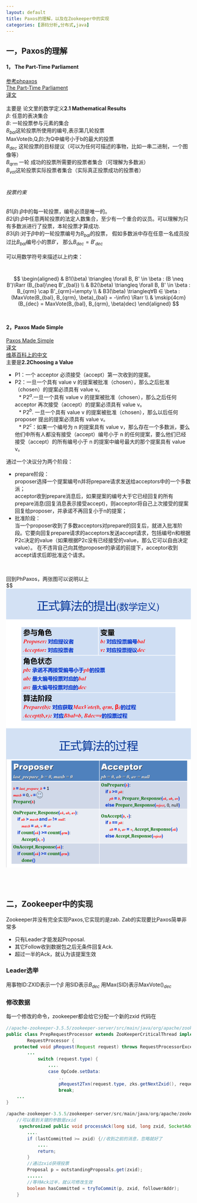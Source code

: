 ```yaml
---
layout: default
title: Paxos的理解，以及在Zookeeper中的实现
categories: [源码分析,分布式,java]
---
```

## 一，Paxos的理解<br>
#### 1， The Part-Time Parliament<br>
[参考phpaxos](https://zhuanlan.zhihu.com/p/21438357)<br>
[The Part-Time Parliament](https://www.microsoft.com/en-us/research/uploads/prod/2016/12/The-Part-Time-Parliament.pdf)<br>
[译文](https://www.cnblogs.com/hzmark/p/The_Part-Time_Parliament.html)<br>
<br>
主要是  论文里的数学定义**2.1 Mathematical Results**<br>
$\beta$: 任意的表决集合<br>
$B$: 一轮投票参与元素的集合<br>
$B_{bal}$这轮投票所使用的编号,表示第几轮投票<br>
MaxVote(b,Q,β):为Q中编号小于b的最大的投票<br>
$B_{dec}$ 这轮投票的目标提议（可以为任何可描述的事物，比如一串二进制，一个图像等）<br>
$B_{qrm}$ 一轮 成功的投票所需要的投票者集合（可理解为多数派）<br>
$B_{vot}$这轮投票实际投票者集合（实际真正投票成功的投票者）<br>
<br>
###### 投票约束<br>
$B1(\beta)$:$\beta$中的每一轮投票，编号必须是唯一的。<br>
$B2(\beta)$:$\beta$中任意两轮投票的法定人数集合，至少有一个重合的议员。可以理解为只有多数派进行了投票，本轮投票才算成功.<br>
$B3(\beta)$:对于$\beta$中的一轮投票编号为$B_{bal}$的投票， 假如多数派中存在任意一名成员投过比$B_{bal}$编号小的票$B'$， 那么$B_{dec}=B'_{dec}$<br>
<br>
可以用数学符号来描述以上约束：<br>
<br>
<br>
$$
\begin{aligned}
& B1(\beta) \triangleq \forall B, B' \in \beta :  (B \neq B')\Rarr (B_{bal}\neq B'_{bal}) \\
& B2(\beta) \triangleq \forall B, B' \in \beta :  B_{qrm} \cap B'_{qrm}=\empty \\
& B3(\beta) \triangleq∀B ∈ \beta : (MaxVote(B_{bal}, B_{qrm}, \beta)_{bal} = -\infin) \Rarr \\
 & \mskip{4cm} (B_{dec} = MaxVote(B_{bal}, B_{qrm}, \beta)dec)
\end{aligned}
$$
<br>
#### 2，Paxos Made Simple<br>
[Paxos Made Simple](https://www.microsoft.com/en-us/research/uploads/prod/2016/12/paxos-simple-Copy.pdf)<br>
[译文](https://blog.csdn.net/fantasy0126/article/details/73698660)<br>
[维基百科上的中文](https://zh.wikipedia.org/wiki/Paxos%E7%AE%97%E6%B3%95)<br>
主要是**2.2Choosing a Value**<br>

* P1：一个 acceptor 必须接受（accept）第一次收到的提案。<br>
* P2：一旦一个具有 value v 的提案被批准（chosen），那么之后批准（chosen）的提案必须具有 value v。<br>
&ensp; * P2$^a$.一旦一个具有 value v 的提案被批准（chosen），那么之后任何 acceptor 再次接受（accept）的提案必须具有 value v。<br>
&ensp; * P2$^b$. 一旦一个具有 value v 的提案被批准（chosen），那么以后任何 proposer 提出的提案必须具有 value v。<br>
&ensp; * P2$^c$：如果一个编号为 n 的提案具有 value v，那么存在一个多数派，要么他们中所有人都没有接受（accept）编号小于 n 的任何提案，要么他们已经接受（accept）的所有编号小于 n 的提案中编号最大的那个提案具有 value v。<br>

 通过一个决议分为两个阶段：<br>

* prepare阶段：<br>
proposer选择一个提案编号n并将prepare请求发送给acceptors中的一个多数派；<br>
acceptor收到prepare消息后，如果提案的编号大于它已经回复的所有prepare消息(回复消息表示接受accept)，则acceptor将自己上次接受的提案回复给proposer，并承诺不再回复小于n的提案；<br>
* 批准阶段：<br>
当一个proposer收到了多数acceptors对prepare的回复后，就进入批准阶段。它要向回复prepare请求的acceptors发送accept请求，包括编号n和根据P2c决定的value（如果根据P2c没有已经接受的value，那么它可以自由决定value）。
在不违背自己向其他proposer的承诺的前提下，acceptor收到accept请求后即批准这个请求。<br>
<br>

回到PhPaxos，两张图可以说明以上<br>
$$<br>
![Xixia](/assets/images/8fefe554dbafa11a3961bef654759ca5_hd.png)<br>
![Xixia](/assets/images/4fa5876e919fe2b9490612a61ec2eb1d_hd.png)<br>
<br>
<br>
<br>
## 二，Zookeeper中的实现<br>
Zookeeper并没有完全实现Paxos,它实现的是zab. Zab的实现要比Paxos简单非常多
* 只有Leader才能发起Proposal.
* 其它Follow收到数据包之后无条件回复Ack.
* 超过一半的Ack，就认为该提案生效

### Leader选举
用事物ID:ZXID表示一个$\beta$
用SID表示$B_{dec}$
用Max(SID)表示MaxVote()$_{dec}$

### 修改数据
每一个修改的命令，zookeeper都会给它分配一个新的zxid
代码在
```java
//apache-zookeeper-3.5.5/zookeeper-server/src/main/java/org/apache/zookeeper/server/PrepRequestProcessor.java
public class PrepRequestProcessor extends ZooKeeperCriticalThread implements
        RequestProcessor {
   protected void pRequest(Request request) throws RequestProcessorException {
        ...
            switch (request.type) {
                ....
                case OpCode.setData:
                    ..              
                    pRequest2Txn(request.type, zks.getNextZxid(), request, setDataRequest, true);
                    break;
    ...
}
```

```java
/apache-zookeeper-3.5.5/zookeeper-server/src/main/java/org/apache/zookeeper/server/quorum
    //可以看到关键的参数是zxid
     synchronized public void processAck(long sid, long zxid, SocketAddress followerAddr) {        
        ....
        if (lastCommitted >= zxid) {//收到之前的消息，忽略就好了
            ....
            return;
        }
        //通过zxid获得投票
        Proposal p = outstandingProposals.get(zxid);
        ......
        //等待Ack过半，就认可修改生效
        boolean hasCommitted = tryToCommit(p, zxid, followerAddr);
    }
    
```